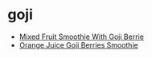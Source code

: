 # goji

 * [Mixed Fruit Smoothie With Goji Berrie](index/m/mixed-fruit-smoothie-with-goji-berrie.json)
 * [Orange Juice Goji Berries Smoothie](index/o/orange-juice-goji-berries-smoothie.json)
